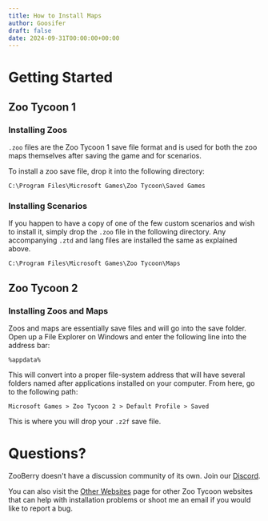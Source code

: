 ```yaml
---
title: How to Install Maps
author: Goosifer
draft: false
date: 2024-09-31T00:00:00+00:00
---
```


# Getting Started

## Zoo Tycoon 1

### Installing Zoos

`.zoo` files are the Zoo Tycoon 1 save file format and is used for both the zoo maps themselves after saving the game and for scenarios.

To install a zoo save file, drop it into the following directory:

`C:\Program Files\Microsoft Games\Zoo Tycoon\Saved Games`

### Installing Scenarios

If you happen to have a copy of one of the few custom scenarios and wish to install it, simply drop the `.zoo` file in the following directory. Any accompanying `.ztd` and lang files are installed the same as explained above.

`C:\Program Files\Microsoft Games\Zoo Tycoon\Maps`

## Zoo Tycoon 2

### Installing Zoos and Maps

Zoos and maps are essentially save files and will go into the save folder. Open up a File Explorer on Windows and enter the following line into the address bar:

`%appdata%`

This will convert into a proper file-system address that will have several folders named after applications installed on your computer. From here, go to the following path:

`Microsoft Games > Zoo Tycoon 2 > Default Profile > Saved`

This is where you will drop your `.z2f` save file.

# Questions?

ZooBerry doesn't have a discussion community of its own. Join our [Discord](https://discord.gg/ATqFYVsjkc).

You can also visit the [Other Websites](/knowledgebase/zooberry/community/other-websites) page for other Zoo Tycoon websites that can help with installation problems or shoot me an email if you would like to report a bug.